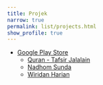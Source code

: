 ```yaml
---
title: Projek
narrow: true
permalink: list/projects.html
show_profile: true
---
```


- [Google Play Store](https://play.google.com/store/apps/developer?id=Kiki+Syahadat+%26+Co)
  - [Quran - Tafsir Jalalain](https://play.google.com/store/apps/details?id=syahadat.kiki.quran_tafsirjalalain)
  - [Nadhom Sunda](https://play.google.com/store/apps/details?id=syahadat.kiki.nadhomsunda)
  - [Wiridan Harian](https://play.google.com/store/apps/details?id=syahadat.kiki.wiridanharian)
